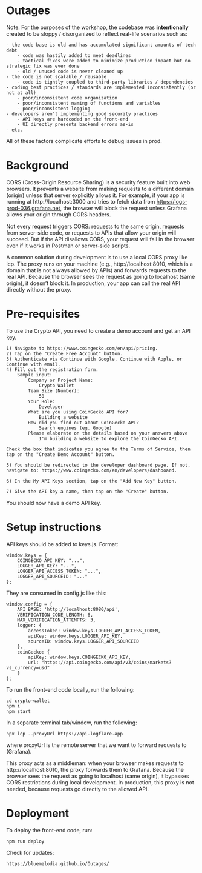 # Outages

Note: For the purposes of the workshop, the codebase was <b>intentionally</b> created to be sloppy / disorganized to reflect real-life scenarios such as:

    - the code base is old and has accumulated significant amounts of tech debt
    	- code was hastily added to meet deadlines
    	- tactical fixes were added to minimize production impact but no strategic fix was ever done
    	- old / unused code is never cleaned up
    - the code is not scalable / reusable
    	- code is tightly coupled to third-party libraries / dependencies
    - coding best practices / standards are implemented inconsistently (or not at all)
    	- poor/inconsistent code organization
    	- poor/inconsistent naming of functions and variables
    	- poor/inconsistent logging
    - developers aren't implementing good security practices
    	- API keys are hardcoded on the front-end
    	- UI directly presents backend errors as-is
    - etc.

All of these factors complicate efforts to debug issues in prod.

# Background

CORS (Cross-Origin Resource Sharing) is a security feature built into web browsers. It prevents a website from making requests to a different domain (origin) unless that server explicitly allows it. For example, if your app is running at http://localhost:3000 and tries to fetch data from https://logs-prod-036.grafana.net, the browser will block the request unless Grafana allows your origin through CORS headers.

Not every request triggers CORS: requests to the same origin, requests from server-side code, or requests to APIs that allow your origin will succeed. But if the API disallows CORS, your request will fail in the browser even if it works in Postman or server-side scripts.

A common solution during development is to use a local CORS proxy like lcp. The proxy runs on your machine (e.g., http://localhost:8010, which is a domain that is not always allowed by APIs) and forwards requests to the real API. Because the browser sees the request as going to localhost (same origin), it doesn’t block it. In production, your app can call the real API directly without the proxy.

# Pre-requisites

To use the Crypto API, you need to create a demo account and get an API key.

    1) Navigate to https://www.coingecko.com/en/api/pricing.
    2) Tap on the "Create Free Account" button.
    3) Authenticate via Continue with Google, Continue with Apple, or Continue with email.
    4) Fill out the registration form.
    	Sample input:
    		Company or Project Name:
    			Crypto Wallet
    		Team Size (Number):
    			50
    		Your Role:
    			Developer
    		What are you using CoinGecko API for?
    			Building a website
    		How did you find out about CoinGecko API?
    			Search engines (eg. Google)
    		Please elaborate on the details based on your answers above
    			I'm building a website to explore the CoinGecko API.

    Check the box that indicates you agree to the Terms of Service, then tap on the "Create Demo Account" button.

    5) You should be redirected to the developer dashboard page. If not, navigate to: https://www.coingecko.com/en/developers/dashboard.

    6) In the My API Keys section, tap on the "Add New Key" button.

    7) Give the API key a name, then tap on the "Create" button.

You should now have a demo API key.

# Setup instructions

API keys should be added to keys.js. Format:

    window.keys = {
    	COINGECKO_API_KEY: "...",
    	LOGGER_API_KEY: "...",
    	LOGGER_API_ACCESS_TOKEN: "...",
    	LOGGER_API_SOURCEID: "..."
    };

They are consumed in config.js like this:

    window.config = {
    	API_BASE: 'http://localhost:8080/api',
    	VERIFICATION_CODE_LENGTH: 6,
    	MAX_VERIFICATION_ATTEMPTS: 3,
    	logger: {
    		accessToken: window.keys.LOGGER_API_ACCESS_TOKEN,
    		apiKey: window.keys.LOGGER_API_KEY,
    		sourceID: window.keys.LOGGER_API_SOURCEID
    	},
    	coinGecko: {
    		apiKey: window.keys.COINGECKO_API_KEY,
    		url: "https://api.coingecko.com/api/v3/coins/markets?vs_currency=usd"
    	}
    };

To run the front-end code locally, run the following:

    cd crypto-wallet
    npm i
    npm start

In a separate terminal tab/window, run the following:

    npx lcp --proxyUrl https://api.logflare.app

where proxyUrl is the remote server that we want to forward requests to (Grafana).

This proxy acts as a middleman: when your browser makes requests to http://localhost:8010, the proxy forwards them to Grafana. Because the browser sees the request as going to localhost (same origin), it bypasses CORS restrictions during local development. In production, this proxy is not needed, because requests go directly to the allowed API.

# Deployment

To deploy the front-end code, run:

    npm run deploy

Check for updates:

    https://bluemelodia.github.io/Outages/
